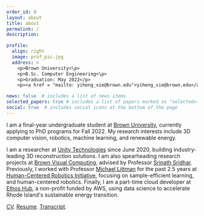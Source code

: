 ```yaml
---
order_id: 0
layout: about
title: about
permalink: /
description: 

profile:
  align: right
  image: prof_pic.jpg
  address: >
    <p>Brown University<\p>
    <p>B.Sc. Computer Engineering<\p>
    <p>Graduation: May 2022</p>
    <p><a href = "mailto: yiheng_xie@brown.edu">yiheng_xie@brown.edu</a></p>

news: false  # includes a list of news items
selected_papers: true # includes a list of papers marked as "selected={true}"
social: true  # includes social icons at the bottom of the page
---
```

I am a final-year undergraduate student at [Brown University](https://www.brown.edu/), currently applying to PhD programs for Fall 2022. 
My research interests include 3D computer vision, robotics, machine learning, and renewable energy.

I am a researcher at [Unity Technologies](https://unity.com/solutions/digital-twin) since June 2020, 
building industry-leading 3D reconstruction solutions. I am also spearheading research projects at 
[Brown Visual Computing](https://visual.cs.brown.edu/), advised by Professor [Srinath Sridhar](https://cs.brown.edu/people/ssrinath/). 
Previously, I worked with Professor [Michael Littman](https://www.littmania.com/) for the past 2.5 years at 
[Human-Centered Robotics Initiative](https://hcri.brown.edu/), focusing on sample-efficient learning, and human-centered robotics. 
Finally, I am a part-time cloud developer at [Ethos Hub](https://www.ethoshub.org/), a non-profit funded by AWS, 
using data science to accelerate Rhode Island's sustainable energy transition.

[CV](https://yxie20.github.io/assets/pdf/cv_yiheng_xie.pdf). 
[Resume](https://yxie20.github.io/assets/pdf/resume_yiheng_xie.pdf). 
[Transcript](https://yxie20.github.io/assets/pdf/transcript_yiheng_xie.pdf).